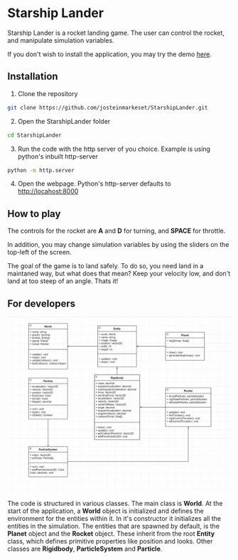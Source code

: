 # Starship Lander

Starship Lander is a rocket landing game. The user can control the rocket, and manipulate simulation variables.

If you don't wish to install the application, you may try the demo [here](https://josteinmarkeset.github.io/StarshipLander/).

## Installation

1. Clone the repository

```bash
git clone https://github.com/josteinmarkeset/StarshipLander.git
```

2. Open the StarshipLander folder
```bash
cd StarshipLander
```

3. Run the code with the http server of you choice. Example is using python's inbuilt http-server

```bash
python -m http.server
```

4. Open the webpage. Python's http-server defaults to [http://locahost:8000](http://locahost:8000)

## How to play

The controls for the rocket are **A** and **D** for turning, and **SPACE** for throttle.

In addition, you may change simulation variables by using the sliders on the top-left of the screen.

The goal of the game is to land safely. To do so, you need land in a maintaned way, but what does that mean?
Keep your velocity low, and don't land at too steep of an angle. Thats it!

## For developers
![alt text][logo]

[logo]: https://github.com/josteinmarkeset/StarshipLander/raw/master/resources/img/class_diagram.jpg "Class Diagram"

The code is structured in various classes. The main class is **World**. At the start of the application, a **World** object is initialized and defines the environment for the entities within it. In it's constructor it initializes all the entities in the simulation. The entities that are spawned by default, is the **Planet** object and the **Rocket** object. These inherit from the root **Entity** class, which defines primitive properties like position and looks. Other classes are **Rigidbody**, **ParticleSystem** and **Particle**.
